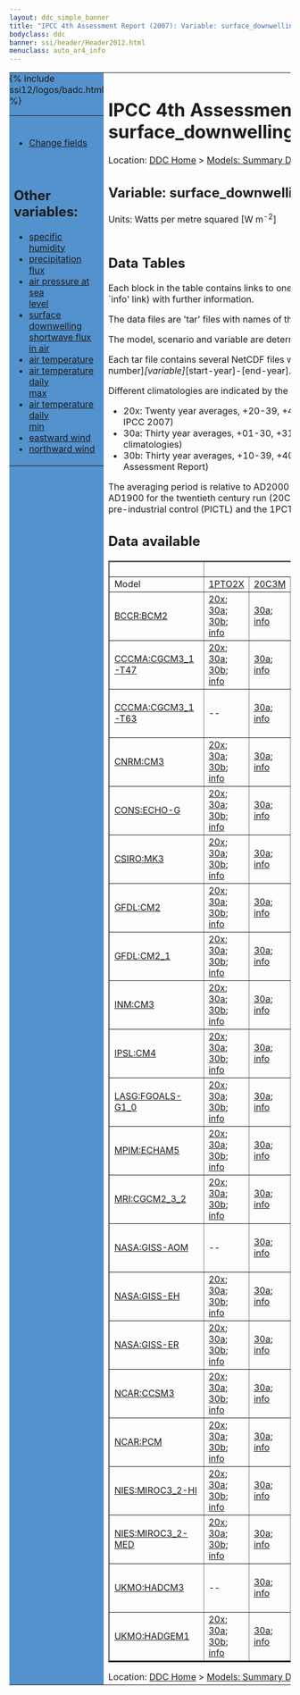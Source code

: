 ```yaml
---
layout: ddc_simple_banner
title: "IPCC 4th Assessment Report (2007): Variable: surface_downwelling_shortwave_flux_in_air"
bodyclass: ddc
banner: ssi/header/Header2012.html
menuclass: auto_ar4_info
---
```



<table width="100%" border="0" cellspacing="0" cellpadding="0" style="border-collapse: collapse;">
<tr style="margin:0;padding:0;border:0;">
<td style="margin:0;padding:0;border:0;height:1pt;width:150pt;background:#5492CD;" valign="top" >

<div id="lh-col2" class="auto_ar4_info">
<table class="menumain" bgcolor="#5492CD" cellspacing="0" width="100%" border="0">
<tr><td>

<br/>
<ul><li><a href="var-surface_downwelling_shortwave_flux_in_air-change.html">Change fields</a></li></ul><br/>

<h2> Other variables:</h2>
<ul>
<li><a href="var-specific_humidity.html">specific humidity</a></li>
<li><a href="var-precipitation_flux.html">precipitation flux</a></li>
<li><a href="var-air_pressure_at_sea_level.html">air pressure at sea<br/> level</a></li>
<li><a href="var-surface_downwelling_shortwave_flux_in_air.html">surface downwelling<br/> shortwave flux in air</a></li>
<li><a href="var-air_temperature.html">air temperature</a></li>
<li><a href="var-air_temperature_daily_max.html">air temperature daily<br/> max</a></li>
<li><a href="var-air_temperature_daily_min.html">air temperature daily<br/> min</a></li>
<li><a href="var-eastward_wind.html">eastward wind</a></li>
<li><a href="var-northward_wind.html">northward wind</a></li>
</ul>

</td></tr> 
{% include ssi12/logos/badc.html %}
</table>
</div>
</td>
<td><h1>IPCC 4th Assessment Report (2007): Variable: surface_downwelling_shortwave_flux_in_air</h1>

<!-- Breadcrumb1 -->
<div id="breadcrumb1" align="left">
Location: <a href="/index.html">DDC Home</a> > <a href="/sim/gcm_clim/">Models: Summary Data</a>
> <a href="/sim/gcm_clim/SRES_AR4/index.html">AR4 (2007): SRES scenarios</a>
</div>
<!-- End of Breadcrumb1 --><h2>Variable: surface_downwelling_shortwave_flux_in_air</h2>
Units: Watts per metre squared [W m<sup>-2</sup>]<br/>

<br/>
<h2> Data Tables</h2>

Each block in the table contains links to one or more data files and
to one information page (the `info' link) with further information.
<p/>

The data files are 'tar' files with names of the form
[model]_[scenario]_[variable]_[climatology].tar.
<p/>

The model, scenario and variable are determined by the position in
the table.
<p/>

Each tar file contains several NetCDF files with names of the form:
[model]_[scenario]_[ensemble number]_[variable]_[start-year]-[end-year].nc.
<p/>

Different climatologies are indicated by the links within each table entry.
<ul>
<li>20x: Twenty year averages, +20-39, +46-65, +80-99, +180-199 (as used in Chapt. 10 of IPCC 2007)</li>
<li>30a: Thirty year averages, +01-30, +31-60, +61-90 (as used in the observational climatologies)</li>
<li>30b: Thirty year averages, +10-39, +40-69, +70-99 (for compatibility with the 3rd Assessment Report)</li>
</ul>
The averaging period is relative to AD2000 for SRES scenarios A1B, A2 and B1,
relative to AD1900 for the twentieth century run (20C3M) and relative to the
start of the experiment for the pre-industrial control (PICTL) and the
1PCTO2X and 1PCTO4X runs.
<p/>

<h2>Data available</h2>

<table class="data-table"  border="2">
<tr><td></td>
<td colspan="8" align="center">Scenario</td>
</tr>
<tr><td>Model</td>
      <td><a href="scenario-1PTO2X.html">1PTO2X</a></td>
      <td><a href="scenario-20C3M.html">20C3M</a></td>
      <td><a href="scenario-COMMIT.html">COMMIT</a></td>
      <td><a href="scenario-PICTL.html">PICTL</a></td>
      <td><a href="scenario-SRA1B.html">SRA1B</a></td>
      <td><a href="scenario-SRA2.html">SRA2</a></td>
      <td><a href="scenario-SRB1.html">SRB1</a></td>
      <td><a href="scenario-1PTO4X.html">1PTO4X</a></td>
</tr>
<tr><td class="data-table-col1"><a href="model-BCCR-BCM2.html">BCCR:BCM2</a></td>
      <td class="data-table-item">
      <a href="/cgi-bin/downl/ar4_nc/rsds/BCM2_1PTO2X_rsds_oc20x.tar">20x</a>;
      <a href="/cgi-bin/downl/ar4_nc/rsds/BCM2_1PTO2X_rsds_oc30a.tar">30a</a>;
      <a href="/cgi-bin/downl/ar4_nc/rsds/BCM2_1PTO2X_rsds_oc30b.tar">30b</a>;
      <a href="/ar4/info/BCCR-BCM2_1PTO2X_rsds.html">info</a></td>
      <td class="data-table-item">
      <a href="/cgi-bin/downl/ar4_nc/rsds/BCM2_20C3M_rsds_c30a.tar">30a</a>;
      <a href="/ar4/info/BCCR-BCM2_20C3M_rsds.html">info</a></td>
      <td class="data-table-item">
      <a href="/cgi-bin/downl/ar4_nc/rsds/BCM2_COMMIT_rsds_c20x.tar">20x</a>;
      <a href="/cgi-bin/downl/ar4_nc/rsds/BCM2_COMMIT_rsds_c30b.tar">30b</a>;
      <a href="/ar4/info/BCCR-BCM2_COMMIT_rsds.html">info</a></td>
      <td class="data-table-item">
      <a href="/cgi-bin/downl/ar4_nc/rsds/BCM2_PICTL_rsds_oc20x.tar">20x</a>;
      <a href="/cgi-bin/downl/ar4_nc/rsds/BCM2_PICTL_rsds_oc30a.tar">30a</a>;
      <a href="/cgi-bin/downl/ar4_nc/rsds/BCM2_PICTL_rsds_oc30b.tar">30b</a>;
      <a href="/ar4/info/BCCR-BCM2_PICTL_rsds.html">info</a></td>
      <td class="data-table-item">
      <a href="/cgi-bin/downl/ar4_nc/rsds/BCM2_SRA1B_rsds_c20x.tar">20x</a>;
      <a href="/cgi-bin/downl/ar4_nc/rsds/BCM2_SRA1B_rsds_c30b.tar">30b</a>;
      <a href="/ar4/info/BCCR-BCM2_SRA1B_rsds.html">info</a></td>
      <td class="data-table-item">
      <a href="/cgi-bin/downl/ar4_nc/rsds/BCM2_SRA2_rsds_c20x.tar">20x</a>;
      <a href="/cgi-bin/downl/ar4_nc/rsds/BCM2_SRA2_rsds_c30b.tar">30b</a>;
      <a href="/ar4/info/BCCR-BCM2_SRA2_rsds.html">info</a></td>
      <td class="data-table-item">
      <a href="/cgi-bin/downl/ar4_nc/rsds/BCM2_SRB1_rsds_c20x.tar">20x</a>;
      <a href="/cgi-bin/downl/ar4_nc/rsds/BCM2_SRB1_rsds_c30b.tar">30b</a>;
      <a href="/ar4/info/BCCR-BCM2_SRB1_rsds.html">info</a></td>
      <td class="data-table-empty">--</td>
</tr>
<tr><td class="data-table-col1"><a href="model-CCCMA-CGCM3_1-T47.html">CCCMA:CGCM3_1-T47</a></td>
      <td class="data-table-item">
      <a href="/cgi-bin/downl/ar4_nc/rsds/CGMR_1PTO2X_rsds_oc20x.tar">20x</a>;
      <a href="/cgi-bin/downl/ar4_nc/rsds/CGMR_1PTO2X_rsds_oc30a.tar">30a</a>;
      <a href="/cgi-bin/downl/ar4_nc/rsds/CGMR_1PTO2X_rsds_oc30b.tar">30b</a>;
      <a href="/ar4/info/CCCMA-CGCM3_1-T47_1PTO2X_rsds.html">info</a></td>
      <td class="data-table-item">
      <a href="/cgi-bin/downl/ar4_nc/rsds/CGMR_20C3M_rsds_c30a.tar">30a</a>;
      <a href="/ar4/info/CCCMA-CGCM3_1-T47_20C3M_rsds.html">info</a></td>
      <td class="data-table-empty">--</td>
      <td class="data-table-item">
      <a href="/cgi-bin/downl/ar4_nc/rsds/CGMR_PICTL_rsds_oc20x.tar">20x</a>;
      <a href="/cgi-bin/downl/ar4_nc/rsds/CGMR_PICTL_rsds_oc30a.tar">30a</a>;
      <a href="/cgi-bin/downl/ar4_nc/rsds/CGMR_PICTL_rsds_oc30b.tar">30b</a>;
      <a href="/ar4/info/CCCMA-CGCM3_1-T47_PICTL_rsds.html">info</a></td>
      <td class="data-table-item">
      <a href="/cgi-bin/downl/ar4_nc/rsds/CGMR_SRA1B_rsds_c20x.tar">20x</a>;
      <a href="/cgi-bin/downl/ar4_nc/rsds/CGMR_SRA1B_rsds_c30b.tar">30b</a>;
      <a href="/ar4/info/CCCMA-CGCM3_1-T47_SRA1B_rsds.html">info</a></td>
      <td class="data-table-empty">--</td>
      <td class="data-table-empty">--</td>
      <td class="data-table-item">
      <a href="/cgi-bin/downl/ar4_nc/rsds/CGMR_1PTO4X_rsds_oc20x.tar">20x</a>;
      <a href="/cgi-bin/downl/ar4_nc/rsds/CGMR_1PTO4X_rsds_oc30a.tar">30a</a>;
      <a href="/cgi-bin/downl/ar4_nc/rsds/CGMR_1PTO4X_rsds_oc30b.tar">30b</a>;
      <a href="/ar4/info/CCCMA-CGCM3_1-T47_1PTO4X_rsds.html">info</a></td>
</tr>
<tr><td class="data-table-col1"><a href="model-CCCMA-CGCM3_1-T63.html">CCCMA:CGCM3_1-T63</a></td>
      <td class="data-table-empty">--</td>
      <td class="data-table-item">
      <a href="/cgi-bin/downl/ar4_nc/rsds/CGHR_20C3M_rsds_c30a.tar">30a</a>;
      <a href="/ar4/info/CCCMA-CGCM3_1-T63_20C3M_rsds.html">info</a></td>
      <td class="data-table-empty">--</td>
      <td class="data-table-item">
      <a href="/cgi-bin/downl/ar4_nc/rsds/CGHR_PICTL_rsds_oc20x.tar">20x</a>;
      <a href="/cgi-bin/downl/ar4_nc/rsds/CGHR_PICTL_rsds_oc30a.tar">30a</a>;
      <a href="/cgi-bin/downl/ar4_nc/rsds/CGHR_PICTL_rsds_oc30b.tar">30b</a>;
      <a href="/ar4/info/CCCMA-CGCM3_1-T63_PICTL_rsds.html">info</a></td>
      <td class="data-table-item">
      <a href="/cgi-bin/downl/ar4_nc/rsds/CGHR_SRA1B_rsds_c20x.tar">20x</a>;
      <a href="/cgi-bin/downl/ar4_nc/rsds/CGHR_SRA1B_rsds_c30b.tar">30b</a>;
      <a href="/ar4/info/CCCMA-CGCM3_1-T63_SRA1B_rsds.html">info</a></td>
      <td class="data-table-empty">--</td>
      <td class="data-table-item">
      <a href="/cgi-bin/downl/ar4_nc/rsds/CGHR_SRB1_rsds_c20x.tar">20x</a>;
      <a href="/cgi-bin/downl/ar4_nc/rsds/CGHR_SRB1_rsds_c30b.tar">30b</a>;
      <a href="/ar4/info/CCCMA-CGCM3_1-T63_SRB1_rsds.html">info</a></td>
      <td class="data-table-empty">--</td>
</tr>
<tr><td class="data-table-col1"><a href="model-CNRM-CM3.html">CNRM:CM3</a></td>
      <td class="data-table-item">
      <a href="/cgi-bin/downl/ar4_nc/rsds/CNCM3_1PTO2X_rsds_oc20x.tar">20x</a>;
      <a href="/cgi-bin/downl/ar4_nc/rsds/CNCM3_1PTO2X_rsds_oc30a.tar">30a</a>;
      <a href="/cgi-bin/downl/ar4_nc/rsds/CNCM3_1PTO2X_rsds_oc30b.tar">30b</a>;
      <a href="/ar4/info/CNRM-CM3_1PTO2X_rsds.html">info</a></td>
      <td class="data-table-item">
      <a href="/cgi-bin/downl/ar4_nc/rsds/CNCM3_20C3M_rsds_c30a.tar">30a</a>;
      <a href="/ar4/info/CNRM-CM3_20C3M_rsds.html">info</a></td>
      <td class="data-table-item">
      <a href="/cgi-bin/downl/ar4_nc/rsds/CNCM3_COMMIT_rsds_c20x.tar">20x</a>;
      <a href="/cgi-bin/downl/ar4_nc/rsds/CNCM3_COMMIT_rsds_c30b.tar">30b</a>;
      <a href="/ar4/info/CNRM-CM3_COMMIT_rsds.html">info</a></td>
      <td class="data-table-item">
      <a href="/cgi-bin/downl/ar4_nc/rsds/CNCM3_PICTL_rsds_oc20x.tar">20x</a>;
      <a href="/cgi-bin/downl/ar4_nc/rsds/CNCM3_PICTL_rsds_oc30a.tar">30a</a>;
      <a href="/cgi-bin/downl/ar4_nc/rsds/CNCM3_PICTL_rsds_oc30b.tar">30b</a>;
      <a href="/ar4/info/CNRM-CM3_PICTL_rsds.html">info</a></td>
      <td class="data-table-item">
      <a href="/cgi-bin/downl/ar4_nc/rsds/CNCM3_SRA1B_rsds_c20x.tar">20x</a>;
      <a href="/cgi-bin/downl/ar4_nc/rsds/CNCM3_SRA1B_rsds_c30b.tar">30b</a>;
      <a href="/ar4/info/CNRM-CM3_SRA1B_rsds.html">info</a></td>
      <td class="data-table-item">
      <a href="/cgi-bin/downl/ar4_nc/rsds/CNCM3_SRA2_rsds_c20x.tar">20x</a>;
      <a href="/cgi-bin/downl/ar4_nc/rsds/CNCM3_SRA2_rsds_c30b.tar">30b</a>;
      <a href="/ar4/info/CNRM-CM3_SRA2_rsds.html">info</a></td>
      <td class="data-table-item">
      <a href="/cgi-bin/downl/ar4_nc/rsds/CNCM3_SRB1_rsds_c20x.tar">20x</a>;
      <a href="/cgi-bin/downl/ar4_nc/rsds/CNCM3_SRB1_rsds_c30b.tar">30b</a>;
      <a href="/ar4/info/CNRM-CM3_SRB1_rsds.html">info</a></td>
      <td class="data-table-item">
      <a href="/cgi-bin/downl/ar4_nc/rsds/CNCM3_1PTO4X_rsds_oc20x.tar">20x</a>;
      <a href="/cgi-bin/downl/ar4_nc/rsds/CNCM3_1PTO4X_rsds_oc30a.tar">30a</a>;
      <a href="/cgi-bin/downl/ar4_nc/rsds/CNCM3_1PTO4X_rsds_oc30b.tar">30b</a>;
      <a href="/ar4/info/CNRM-CM3_1PTO4X_rsds.html">info</a></td>
</tr>
<tr><td class="data-table-col1"><a href="model-CONS-ECHO-G.html">CONS:ECHO-G</a></td>
      <td class="data-table-item">
      <a href="/cgi-bin/downl/ar4_nc/rsds/ECHOG_1PTO2X_rsds_oc20x.tar">20x</a>;
      <a href="/cgi-bin/downl/ar4_nc/rsds/ECHOG_1PTO2X_rsds_oc30a.tar">30a</a>;
      <a href="/cgi-bin/downl/ar4_nc/rsds/ECHOG_1PTO2X_rsds_oc30b.tar">30b</a>;
      <a href="/ar4/info/CONS-ECHO-G_1PTO2X_rsds.html">info</a></td>
      <td class="data-table-item">
      <a href="/cgi-bin/downl/ar4_nc/rsds/ECHOG_20C3M_rsds_c30a.tar">30a</a>;
      <a href="/ar4/info/CONS-ECHO-G_20C3M_rsds.html">info</a></td>
      <td class="data-table-item">
      <a href="/cgi-bin/downl/ar4_nc/rsds/ECHOG_COMMIT_rsds_c20x.tar">20x</a>;
      <a href="/cgi-bin/downl/ar4_nc/rsds/ECHOG_COMMIT_rsds_c30b.tar">30b</a>;
      <a href="/ar4/info/CONS-ECHO-G_COMMIT_rsds.html">info</a></td>
      <td class="data-table-item">
      <a href="/cgi-bin/downl/ar4_nc/rsds/ECHOG_PICTL_rsds_oc20x.tar">20x</a>;
      <a href="/cgi-bin/downl/ar4_nc/rsds/ECHOG_PICTL_rsds_oc30a.tar">30a</a>;
      <a href="/cgi-bin/downl/ar4_nc/rsds/ECHOG_PICTL_rsds_oc30b.tar">30b</a>;
      <a href="/ar4/info/CONS-ECHO-G_PICTL_rsds.html">info</a></td>
      <td class="data-table-item">
      <a href="/cgi-bin/downl/ar4_nc/rsds/ECHOG_SRA1B_rsds_c20x.tar">20x</a>;
      <a href="/cgi-bin/downl/ar4_nc/rsds/ECHOG_SRA1B_rsds_c30b.tar">30b</a>;
      <a href="/ar4/info/CONS-ECHO-G_SRA1B_rsds.html">info</a></td>
      <td class="data-table-item">
      <a href="/cgi-bin/downl/ar4_nc/rsds/ECHOG_SRA2_rsds_c20x.tar">20x</a>;
      <a href="/cgi-bin/downl/ar4_nc/rsds/ECHOG_SRA2_rsds_c30b.tar">30b</a>;
      <a href="/ar4/info/CONS-ECHO-G_SRA2_rsds.html">info</a></td>
      <td class="data-table-empty">--</td>
      <td class="data-table-item">
      <a href="/cgi-bin/downl/ar4_nc/rsds/ECHOG_1PTO4X_rsds_oc20x.tar">20x</a>;
      <a href="/cgi-bin/downl/ar4_nc/rsds/ECHOG_1PTO4X_rsds_oc30a.tar">30a</a>;
      <a href="/cgi-bin/downl/ar4_nc/rsds/ECHOG_1PTO4X_rsds_oc30b.tar">30b</a>;
      <a href="/ar4/info/CONS-ECHO-G_1PTO4X_rsds.html">info</a></td>
</tr>
<tr><td class="data-table-col1"><a href="model-CSIRO-MK3.html">CSIRO:MK3</a></td>
      <td class="data-table-item">
      <a href="/cgi-bin/downl/ar4_nc/rsds/CSMK3_1PTO2X_rsds_oc20x.tar">20x</a>;
      <a href="/cgi-bin/downl/ar4_nc/rsds/CSMK3_1PTO2X_rsds_oc30a.tar">30a</a>;
      <a href="/cgi-bin/downl/ar4_nc/rsds/CSMK3_1PTO2X_rsds_oc30b.tar">30b</a>;
      <a href="/ar4/info/CSIRO-MK3_1PTO2X_rsds.html">info</a></td>
      <td class="data-table-item">
      <a href="/cgi-bin/downl/ar4_nc/rsds/CSMK3_20C3M_rsds_c30a.tar">30a</a>;
      <a href="/ar4/info/CSIRO-MK3_20C3M_rsds.html">info</a></td>
      <td class="data-table-item">
      <a href="/cgi-bin/downl/ar4_nc/rsds/CSMK3_COMMIT_rsds_c20x.tar">20x</a>;
      <a href="/cgi-bin/downl/ar4_nc/rsds/CSMK3_COMMIT_rsds_c30b.tar">30b</a>;
      <a href="/ar4/info/CSIRO-MK3_COMMIT_rsds.html">info</a></td>
      <td class="data-table-item">
      <a href="/cgi-bin/downl/ar4_nc/rsds/CSMK3_PICTL_rsds_oc20x.tar">20x</a>;
      <a href="/cgi-bin/downl/ar4_nc/rsds/CSMK3_PICTL_rsds_oc30a.tar">30a</a>;
      <a href="/cgi-bin/downl/ar4_nc/rsds/CSMK3_PICTL_rsds_oc30b.tar">30b</a>;
      <a href="/ar4/info/CSIRO-MK3_PICTL_rsds.html">info</a></td>
      <td class="data-table-item">
      <a href="/cgi-bin/downl/ar4_nc/rsds/CSMK3_SRA1B_rsds_c20x.tar">20x</a>;
      <a href="/cgi-bin/downl/ar4_nc/rsds/CSMK3_SRA1B_rsds_c30b.tar">30b</a>;
      <a href="/ar4/info/CSIRO-MK3_SRA1B_rsds.html">info</a></td>
      <td class="data-table-item">
      <a href="/cgi-bin/downl/ar4_nc/rsds/CSMK3_SRA2_rsds_c20x.tar">20x</a>;
      <a href="/cgi-bin/downl/ar4_nc/rsds/CSMK3_SRA2_rsds_c30b.tar">30b</a>;
      <a href="/ar4/info/CSIRO-MK3_SRA2_rsds.html">info</a></td>
      <td class="data-table-item">
      <a href="/cgi-bin/downl/ar4_nc/rsds/CSMK3_SRB1_rsds_c20x.tar">20x</a>;
      <a href="/cgi-bin/downl/ar4_nc/rsds/CSMK3_SRB1_rsds_c30b.tar">30b</a>;
      <a href="/ar4/info/CSIRO-MK3_SRB1_rsds.html">info</a></td>
      <td class="data-table-empty">--</td>
</tr>
<tr><td class="data-table-col1"><a href="model-GFDL-CM2.html">GFDL:CM2</a></td>
      <td class="data-table-item">
      <a href="/cgi-bin/downl/ar4_nc/rsds/GFCM20_1PTO2X_rsds_oc20x.tar">20x</a>;
      <a href="/cgi-bin/downl/ar4_nc/rsds/GFCM20_1PTO2X_rsds_oc30a.tar">30a</a>;
      <a href="/cgi-bin/downl/ar4_nc/rsds/GFCM20_1PTO2X_rsds_oc30b.tar">30b</a>;
      <a href="/ar4/info/GFDL-CM2_1PTO2X_rsds.html">info</a></td>
      <td class="data-table-item">
      <a href="/cgi-bin/downl/ar4_nc/rsds/GFCM20_20C3M_rsds_c30a.tar">30a</a>;
      <a href="/ar4/info/GFDL-CM2_20C3M_rsds.html">info</a></td>
      <td class="data-table-item">
      <a href="/cgi-bin/downl/ar4_nc/rsds/GFCM20_COMMIT_rsds_c20x.tar">20x</a>;
      <a href="/cgi-bin/downl/ar4_nc/rsds/GFCM20_COMMIT_rsds_c30b.tar">30b</a>;
      <a href="/ar4/info/GFDL-CM2_COMMIT_rsds.html">info</a></td>
      <td class="data-table-item">
      <a href="/cgi-bin/downl/ar4_nc/rsds/GFCM20_PICTL_rsds_oc20x.tar">20x</a>;
      <a href="/cgi-bin/downl/ar4_nc/rsds/GFCM20_PICTL_rsds_oc30a.tar">30a</a>;
      <a href="/cgi-bin/downl/ar4_nc/rsds/GFCM20_PICTL_rsds_oc30b.tar">30b</a>;
      <a href="/ar4/info/GFDL-CM2_PICTL_rsds.html">info</a></td>
      <td class="data-table-item">
      <a href="/cgi-bin/downl/ar4_nc/rsds/GFCM20_SRA1B_rsds_c20x.tar">20x</a>;
      <a href="/cgi-bin/downl/ar4_nc/rsds/GFCM20_SRA1B_rsds_c30b.tar">30b</a>;
      <a href="/ar4/info/GFDL-CM2_SRA1B_rsds.html">info</a></td>
      <td class="data-table-item">
      <a href="/cgi-bin/downl/ar4_nc/rsds/GFCM20_SRA2_rsds_c20x.tar">20x</a>;
      <a href="/cgi-bin/downl/ar4_nc/rsds/GFCM20_SRA2_rsds_c30b.tar">30b</a>;
      <a href="/ar4/info/GFDL-CM2_SRA2_rsds.html">info</a></td>
      <td class="data-table-item">
      <a href="/cgi-bin/downl/ar4_nc/rsds/GFCM20_SRB1_rsds_c20x.tar">20x</a>;
      <a href="/cgi-bin/downl/ar4_nc/rsds/GFCM20_SRB1_rsds_c30b.tar">30b</a>;
      <a href="/ar4/info/GFDL-CM2_SRB1_rsds.html">info</a></td>
      <td class="data-table-item">
      <a href="/cgi-bin/downl/ar4_nc/rsds/GFCM20_1PTO4X_rsds_oc20x.tar">20x</a>;
      <a href="/cgi-bin/downl/ar4_nc/rsds/GFCM20_1PTO4X_rsds_oc30a.tar">30a</a>;
      <a href="/cgi-bin/downl/ar4_nc/rsds/GFCM20_1PTO4X_rsds_oc30b.tar">30b</a>;
      <a href="/ar4/info/GFDL-CM2_1PTO4X_rsds.html">info</a></td>
</tr>
<tr><td class="data-table-col1"><a href="model-GFDL-CM2_1.html">GFDL:CM2_1</a></td>
      <td class="data-table-item">
      <a href="/cgi-bin/downl/ar4_nc/rsds/GFCM21_1PTO2X_rsds_oc20x.tar">20x</a>;
      <a href="/cgi-bin/downl/ar4_nc/rsds/GFCM21_1PTO2X_rsds_oc30a.tar">30a</a>;
      <a href="/cgi-bin/downl/ar4_nc/rsds/GFCM21_1PTO2X_rsds_oc30b.tar">30b</a>;
      <a href="/ar4/info/GFDL-CM2_1_1PTO2X_rsds.html">info</a></td>
      <td class="data-table-item">
      <a href="/cgi-bin/downl/ar4_nc/rsds/GFCM21_20C3M_rsds_c30a.tar">30a</a>;
      <a href="/ar4/info/GFDL-CM2_1_20C3M_rsds.html">info</a></td>
      <td class="data-table-item">
      <a href="/cgi-bin/downl/ar4_nc/rsds/GFCM21_COMMIT_rsds_c20x.tar">20x</a>;
      <a href="/cgi-bin/downl/ar4_nc/rsds/GFCM21_COMMIT_rsds_c30b.tar">30b</a>;
      <a href="/ar4/info/GFDL-CM2_1_COMMIT_rsds.html">info</a></td>
      <td class="data-table-item">
      <a href="/cgi-bin/downl/ar4_nc/rsds/GFCM21_PICTL_rsds_oc20x.tar">20x</a>;
      <a href="/cgi-bin/downl/ar4_nc/rsds/GFCM21_PICTL_rsds_oc30a.tar">30a</a>;
      <a href="/cgi-bin/downl/ar4_nc/rsds/GFCM21_PICTL_rsds_oc30b.tar">30b</a>;
      <a href="/ar4/info/GFDL-CM2_1_PICTL_rsds.html">info</a></td>
      <td class="data-table-item">
      <a href="/cgi-bin/downl/ar4_nc/rsds/GFCM21_SRA1B_rsds_c20x.tar">20x</a>;
      <a href="/cgi-bin/downl/ar4_nc/rsds/GFCM21_SRA1B_rsds_c30b.tar">30b</a>;
      <a href="/ar4/info/GFDL-CM2_1_SRA1B_rsds.html">info</a></td>
      <td class="data-table-item">
      <a href="/cgi-bin/downl/ar4_nc/rsds/GFCM21_SRA2_rsds_c20x.tar">20x</a>;
      <a href="/cgi-bin/downl/ar4_nc/rsds/GFCM21_SRA2_rsds_c30b.tar">30b</a>;
      <a href="/ar4/info/GFDL-CM2_1_SRA2_rsds.html">info</a></td>
      <td class="data-table-item">
      <a href="/cgi-bin/downl/ar4_nc/rsds/GFCM21_SRB1_rsds_c20x.tar">20x</a>;
      <a href="/cgi-bin/downl/ar4_nc/rsds/GFCM21_SRB1_rsds_c30b.tar">30b</a>;
      <a href="/ar4/info/GFDL-CM2_1_SRB1_rsds.html">info</a></td>
      <td class="data-table-item">
      <a href="/cgi-bin/downl/ar4_nc/rsds/GFCM21_1PTO4X_rsds_oc20x.tar">20x</a>;
      <a href="/cgi-bin/downl/ar4_nc/rsds/GFCM21_1PTO4X_rsds_oc30a.tar">30a</a>;
      <a href="/cgi-bin/downl/ar4_nc/rsds/GFCM21_1PTO4X_rsds_oc30b.tar">30b</a>;
      <a href="/ar4/info/GFDL-CM2_1_1PTO4X_rsds.html">info</a></td>
</tr>
<tr><td class="data-table-col1"><a href="model-INM-CM3.html">INM:CM3</a></td>
      <td class="data-table-item">
      <a href="/cgi-bin/downl/ar4_nc/rsds/INCM3_1PTO2X_rsds_oc20x.tar">20x</a>;
      <a href="/cgi-bin/downl/ar4_nc/rsds/INCM3_1PTO2X_rsds_oc30a.tar">30a</a>;
      <a href="/cgi-bin/downl/ar4_nc/rsds/INCM3_1PTO2X_rsds_oc30b.tar">30b</a>;
      <a href="/ar4/info/INM-CM3_1PTO2X_rsds.html">info</a></td>
      <td class="data-table-item">
      <a href="/cgi-bin/downl/ar4_nc/rsds/INCM3_20C3M_rsds_c30a.tar">30a</a>;
      <a href="/ar4/info/INM-CM3_20C3M_rsds.html">info</a></td>
      <td class="data-table-item">
      <a href="/cgi-bin/downl/ar4_nc/rsds/INCM3_COMMIT_rsds_c20x.tar">20x</a>;
      <a href="/cgi-bin/downl/ar4_nc/rsds/INCM3_COMMIT_rsds_c30b.tar">30b</a>;
      <a href="/ar4/info/INM-CM3_COMMIT_rsds.html">info</a></td>
      <td class="data-table-item">
      <a href="/cgi-bin/downl/ar4_nc/rsds/INCM3_PICTL_rsds_oc20x.tar">20x</a>;
      <a href="/cgi-bin/downl/ar4_nc/rsds/INCM3_PICTL_rsds_oc30a.tar">30a</a>;
      <a href="/cgi-bin/downl/ar4_nc/rsds/INCM3_PICTL_rsds_oc30b.tar">30b</a>;
      <a href="/ar4/info/INM-CM3_PICTL_rsds.html">info</a></td>
      <td class="data-table-item">
      <a href="/cgi-bin/downl/ar4_nc/rsds/INCM3_SRA1B_rsds_c20x.tar">20x</a>;
      <a href="/cgi-bin/downl/ar4_nc/rsds/INCM3_SRA1B_rsds_c30b.tar">30b</a>;
      <a href="/ar4/info/INM-CM3_SRA1B_rsds.html">info</a></td>
      <td class="data-table-item">
      <a href="/cgi-bin/downl/ar4_nc/rsds/INCM3_SRA2_rsds_c20x.tar">20x</a>;
      <a href="/cgi-bin/downl/ar4_nc/rsds/INCM3_SRA2_rsds_c30b.tar">30b</a>;
      <a href="/ar4/info/INM-CM3_SRA2_rsds.html">info</a></td>
      <td class="data-table-item">
      <a href="/cgi-bin/downl/ar4_nc/rsds/INCM3_SRB1_rsds_c20x.tar">20x</a>;
      <a href="/cgi-bin/downl/ar4_nc/rsds/INCM3_SRB1_rsds_c30b.tar">30b</a>;
      <a href="/ar4/info/INM-CM3_SRB1_rsds.html">info</a></td>
      <td class="data-table-item">
      <a href="/cgi-bin/downl/ar4_nc/rsds/INCM3_1PTO4X_rsds_oc20x.tar">20x</a>;
      <a href="/cgi-bin/downl/ar4_nc/rsds/INCM3_1PTO4X_rsds_oc30a.tar">30a</a>;
      <a href="/cgi-bin/downl/ar4_nc/rsds/INCM3_1PTO4X_rsds_oc30b.tar">30b</a>;
      <a href="/ar4/info/INM-CM3_1PTO4X_rsds.html">info</a></td>
</tr>
<tr><td class="data-table-col1"><a href="model-IPSL-CM4.html">IPSL:CM4</a></td>
      <td class="data-table-item">
      <a href="/cgi-bin/downl/ar4_nc/rsds/IPCM4_1PTO2X_rsds_oc20x.tar">20x</a>;
      <a href="/cgi-bin/downl/ar4_nc/rsds/IPCM4_1PTO2X_rsds_oc30a.tar">30a</a>;
      <a href="/cgi-bin/downl/ar4_nc/rsds/IPCM4_1PTO2X_rsds_oc30b.tar">30b</a>;
      <a href="/ar4/info/IPSL-CM4_1PTO2X_rsds.html">info</a></td>
      <td class="data-table-item">
      <a href="/cgi-bin/downl/ar4_nc/rsds/IPCM4_20C3M_rsds_c30a.tar">30a</a>;
      <a href="/ar4/info/IPSL-CM4_20C3M_rsds.html">info</a></td>
      <td class="data-table-item">
      <a href="/cgi-bin/downl/ar4_nc/rsds/IPCM4_COMMIT_rsds_c20x.tar">20x</a>;
      <a href="/cgi-bin/downl/ar4_nc/rsds/IPCM4_COMMIT_rsds_c30b.tar">30b</a>;
      <a href="/ar4/info/IPSL-CM4_COMMIT_rsds.html">info</a></td>
      <td class="data-table-item">
      <a href="/cgi-bin/downl/ar4_nc/rsds/IPCM4_PICTL_rsds_oc20x.tar">20x</a>;
      <a href="/cgi-bin/downl/ar4_nc/rsds/IPCM4_PICTL_rsds_oc30a.tar">30a</a>;
      <a href="/cgi-bin/downl/ar4_nc/rsds/IPCM4_PICTL_rsds_oc30b.tar">30b</a>;
      <a href="/ar4/info/IPSL-CM4_PICTL_rsds.html">info</a></td>
      <td class="data-table-item">
      <a href="/cgi-bin/downl/ar4_nc/rsds/IPCM4_SRA1B_rsds_c20x.tar">20x</a>;
      <a href="/cgi-bin/downl/ar4_nc/rsds/IPCM4_SRA1B_rsds_c30b.tar">30b</a>;
      <a href="/ar4/info/IPSL-CM4_SRA1B_rsds.html">info</a></td>
      <td class="data-table-item">
      <a href="/cgi-bin/downl/ar4_nc/rsds/IPCM4_SRA2_rsds_c20x.tar">20x</a>;
      <a href="/cgi-bin/downl/ar4_nc/rsds/IPCM4_SRA2_rsds_c30b.tar">30b</a>;
      <a href="/ar4/info/IPSL-CM4_SRA2_rsds.html">info</a></td>
      <td class="data-table-item">
      <a href="/cgi-bin/downl/ar4_nc/rsds/IPCM4_SRB1_rsds_c20x.tar">20x</a>;
      <a href="/cgi-bin/downl/ar4_nc/rsds/IPCM4_SRB1_rsds_c30b.tar">30b</a>;
      <a href="/ar4/info/IPSL-CM4_SRB1_rsds.html">info</a></td>
      <td class="data-table-item">
      <a href="/cgi-bin/downl/ar4_nc/rsds/IPCM4_1PTO4X_rsds_oc20x.tar">20x</a>;
      <a href="/cgi-bin/downl/ar4_nc/rsds/IPCM4_1PTO4X_rsds_oc30a.tar">30a</a>;
      <a href="/cgi-bin/downl/ar4_nc/rsds/IPCM4_1PTO4X_rsds_oc30b.tar">30b</a>;
      <a href="/ar4/info/IPSL-CM4_1PTO4X_rsds.html">info</a></td>
</tr>
<tr><td class="data-table-col1"><a href="model-LASG-FGOALS-G1_0.html">LASG:FGOALS-G1_0</a></td>
      <td class="data-table-item">
      <a href="/cgi-bin/downl/ar4_nc/rsds/FGOALS_1PTO2X_rsds_oc20x.tar">20x</a>;
      <a href="/cgi-bin/downl/ar4_nc/rsds/FGOALS_1PTO2X_rsds_oc30a.tar">30a</a>;
      <a href="/cgi-bin/downl/ar4_nc/rsds/FGOALS_1PTO2X_rsds_oc30b.tar">30b</a>;
      <a href="/ar4/info/LASG-FGOALS-G1_0_1PTO2X_rsds.html">info</a></td>
      <td class="data-table-item">
      <a href="/cgi-bin/downl/ar4_nc/rsds/FGOALS_20C3M_rsds_c30a.tar">30a</a>;
      <a href="/ar4/info/LASG-FGOALS-G1_0_20C3M_rsds.html">info</a></td>
      <td class="data-table-item">
      <a href="/cgi-bin/downl/ar4_nc/rsds/FGOALS_COMMIT_rsds_c20x.tar">20x</a>;
      <a href="/cgi-bin/downl/ar4_nc/rsds/FGOALS_COMMIT_rsds_c30b.tar">30b</a>;
      <a href="/ar4/info/LASG-FGOALS-G1_0_COMMIT_rsds.html">info</a></td>
      <td class="data-table-item">
      <a href="/cgi-bin/downl/ar4_nc/rsds/FGOALS_PICTL_rsds_oc20x.tar">20x</a>;
      <a href="/cgi-bin/downl/ar4_nc/rsds/FGOALS_PICTL_rsds_oc30a.tar">30a</a>;
      <a href="/cgi-bin/downl/ar4_nc/rsds/FGOALS_PICTL_rsds_oc30b.tar">30b</a>;
      <a href="/ar4/info/LASG-FGOALS-G1_0_PICTL_rsds.html">info</a></td>
      <td class="data-table-item">
      <a href="/cgi-bin/downl/ar4_nc/rsds/FGOALS_SRA1B_rsds_c20x.tar">20x</a>;
      <a href="/cgi-bin/downl/ar4_nc/rsds/FGOALS_SRA1B_rsds_c30b.tar">30b</a>;
      <a href="/ar4/info/LASG-FGOALS-G1_0_SRA1B_rsds.html">info</a></td>
      <td class="data-table-empty">--</td>
      <td class="data-table-item">
      <a href="/cgi-bin/downl/ar4_nc/rsds/FGOALS_SRB1_rsds_c20x.tar">20x</a>;
      <a href="/cgi-bin/downl/ar4_nc/rsds/FGOALS_SRB1_rsds_c30b.tar">30b</a>;
      <a href="/ar4/info/LASG-FGOALS-G1_0_SRB1_rsds.html">info</a></td>
      <td class="data-table-empty">--</td>
</tr>
<tr><td class="data-table-col1"><a href="model-MPIM-ECHAM5.html">MPIM:ECHAM5</a></td>
      <td class="data-table-item">
      <a href="/cgi-bin/downl/ar4_nc/rsds/MPEH5_1PTO2X_rsds_oc20x.tar">20x</a>;
      <a href="/cgi-bin/downl/ar4_nc/rsds/MPEH5_1PTO2X_rsds_oc30a.tar">30a</a>;
      <a href="/cgi-bin/downl/ar4_nc/rsds/MPEH5_1PTO2X_rsds_oc30b.tar">30b</a>;
      <a href="/ar4/info/MPIM-ECHAM5_1PTO2X_rsds.html">info</a></td>
      <td class="data-table-item">
      <a href="/cgi-bin/downl/ar4_nc/rsds/MPEH5_20C3M_rsds_c30a.tar">30a</a>;
      <a href="/ar4/info/MPIM-ECHAM5_20C3M_rsds.html">info</a></td>
      <td class="data-table-item">
      <a href="/cgi-bin/downl/ar4_nc/rsds/MPEH5_COMMIT_rsds_c20x.tar">20x</a>;
      <a href="/cgi-bin/downl/ar4_nc/rsds/MPEH5_COMMIT_rsds_c30b.tar">30b</a>;
      <a href="/ar4/info/MPIM-ECHAM5_COMMIT_rsds.html">info</a></td>
      <td class="data-table-item">
      <a href="/cgi-bin/downl/ar4_nc/rsds/MPEH5_PICTL_rsds_oc20x.tar">20x</a>;
      <a href="/cgi-bin/downl/ar4_nc/rsds/MPEH5_PICTL_rsds_oc30a.tar">30a</a>;
      <a href="/cgi-bin/downl/ar4_nc/rsds/MPEH5_PICTL_rsds_oc30b.tar">30b</a>;
      <a href="/ar4/info/MPIM-ECHAM5_PICTL_rsds.html">info</a></td>
      <td class="data-table-item">
      <a href="/cgi-bin/downl/ar4_nc/rsds/MPEH5_SRA1B_rsds_c20x.tar">20x</a>;
      <a href="/cgi-bin/downl/ar4_nc/rsds/MPEH5_SRA1B_rsds_c30b.tar">30b</a>;
      <a href="/ar4/info/MPIM-ECHAM5_SRA1B_rsds.html">info</a></td>
      <td class="data-table-item">
      <a href="/cgi-bin/downl/ar4_nc/rsds/MPEH5_SRA2_rsds_c20x.tar">20x</a>;
      <a href="/cgi-bin/downl/ar4_nc/rsds/MPEH5_SRA2_rsds_c30b.tar">30b</a>;
      <a href="/ar4/info/MPIM-ECHAM5_SRA2_rsds.html">info</a></td>
      <td class="data-table-item">
      <a href="/cgi-bin/downl/ar4_nc/rsds/MPEH5_SRB1_rsds_c20x.tar">20x</a>;
      <a href="/cgi-bin/downl/ar4_nc/rsds/MPEH5_SRB1_rsds_c30b.tar">30b</a>;
      <a href="/ar4/info/MPIM-ECHAM5_SRB1_rsds.html">info</a></td>
      <td class="data-table-item">
      <a href="/cgi-bin/downl/ar4_nc/rsds/MPEH5_1PTO4X_rsds_oc20x.tar">20x</a>;
      <a href="/cgi-bin/downl/ar4_nc/rsds/MPEH5_1PTO4X_rsds_oc30a.tar">30a</a>;
      <a href="/cgi-bin/downl/ar4_nc/rsds/MPEH5_1PTO4X_rsds_oc30b.tar">30b</a>;
      <a href="/ar4/info/MPIM-ECHAM5_1PTO4X_rsds.html">info</a></td>
</tr>
<tr><td class="data-table-col1"><a href="model-MRI-CGCM2_3_2.html">MRI:CGCM2_3_2</a></td>
      <td class="data-table-item">
      <a href="/cgi-bin/downl/ar4_nc/rsds/MRCGCM_1PTO2X_rsds_oc20x.tar">20x</a>;
      <a href="/cgi-bin/downl/ar4_nc/rsds/MRCGCM_1PTO2X_rsds_oc30a.tar">30a</a>;
      <a href="/cgi-bin/downl/ar4_nc/rsds/MRCGCM_1PTO2X_rsds_oc30b.tar">30b</a>;
      <a href="/ar4/info/MRI-CGCM2_3_2_1PTO2X_rsds.html">info</a></td>
      <td class="data-table-item">
      <a href="/cgi-bin/downl/ar4_nc/rsds/MRCGCM_20C3M_rsds_c30a.tar">30a</a>;
      <a href="/ar4/info/MRI-CGCM2_3_2_20C3M_rsds.html">info</a></td>
      <td class="data-table-item">
      <a href="/cgi-bin/downl/ar4_nc/rsds/MRCGCM_COMMIT_rsds_c20x.tar">20x</a>;
      <a href="/cgi-bin/downl/ar4_nc/rsds/MRCGCM_COMMIT_rsds_c30b.tar">30b</a>;
      <a href="/ar4/info/MRI-CGCM2_3_2_COMMIT_rsds.html">info</a></td>
      <td class="data-table-item">
      <a href="/cgi-bin/downl/ar4_nc/rsds/MRCGCM_PICTL_rsds_oc20x.tar">20x</a>;
      <a href="/cgi-bin/downl/ar4_nc/rsds/MRCGCM_PICTL_rsds_oc30a.tar">30a</a>;
      <a href="/cgi-bin/downl/ar4_nc/rsds/MRCGCM_PICTL_rsds_oc30b.tar">30b</a>;
      <a href="/ar4/info/MRI-CGCM2_3_2_PICTL_rsds.html">info</a></td>
      <td class="data-table-item">
      <a href="/cgi-bin/downl/ar4_nc/rsds/MRCGCM_SRA1B_rsds_c20x.tar">20x</a>;
      <a href="/cgi-bin/downl/ar4_nc/rsds/MRCGCM_SRA1B_rsds_c30b.tar">30b</a>;
      <a href="/ar4/info/MRI-CGCM2_3_2_SRA1B_rsds.html">info</a></td>
      <td class="data-table-item">
      <a href="/cgi-bin/downl/ar4_nc/rsds/MRCGCM_SRA2_rsds_c20x.tar">20x</a>;
      <a href="/cgi-bin/downl/ar4_nc/rsds/MRCGCM_SRA2_rsds_c30b.tar">30b</a>;
      <a href="/ar4/info/MRI-CGCM2_3_2_SRA2_rsds.html">info</a></td>
      <td class="data-table-item">
      <a href="/cgi-bin/downl/ar4_nc/rsds/MRCGCM_SRB1_rsds_c20x.tar">20x</a>;
      <a href="/cgi-bin/downl/ar4_nc/rsds/MRCGCM_SRB1_rsds_c30b.tar">30b</a>;
      <a href="/ar4/info/MRI-CGCM2_3_2_SRB1_rsds.html">info</a></td>
      <td class="data-table-item">
      <a href="/cgi-bin/downl/ar4_nc/rsds/MRCGCM_1PTO4X_rsds_oc20x.tar">20x</a>;
      <a href="/cgi-bin/downl/ar4_nc/rsds/MRCGCM_1PTO4X_rsds_oc30a.tar">30a</a>;
      <a href="/cgi-bin/downl/ar4_nc/rsds/MRCGCM_1PTO4X_rsds_oc30b.tar">30b</a>;
      <a href="/ar4/info/MRI-CGCM2_3_2_1PTO4X_rsds.html">info</a></td>
</tr>
<tr><td class="data-table-col1"><a href="model-NASA-GISS-AOM.html">NASA:GISS-AOM</a></td>
      <td class="data-table-empty">--</td>
      <td class="data-table-item">
      <a href="/cgi-bin/downl/ar4_nc/rsds/GIAOM_20C3M_rsds_c30a.tar">30a</a>;
      <a href="/ar4/info/NASA-GISS-AOM_20C3M_rsds.html">info</a></td>
      <td class="data-table-empty">--</td>
      <td class="data-table-item">
      <a href="/cgi-bin/downl/ar4_nc/rsds/GIAOM_PICTL_rsds_oc20x.tar">20x</a>;
      <a href="/cgi-bin/downl/ar4_nc/rsds/GIAOM_PICTL_rsds_oc30a.tar">30a</a>;
      <a href="/cgi-bin/downl/ar4_nc/rsds/GIAOM_PICTL_rsds_oc30b.tar">30b</a>;
      <a href="/ar4/info/NASA-GISS-AOM_PICTL_rsds.html">info</a></td>
      <td class="data-table-item">
      <a href="/cgi-bin/downl/ar4_nc/rsds/GIAOM_SRA1B_rsds_c20x.tar">20x</a>;
      <a href="/cgi-bin/downl/ar4_nc/rsds/GIAOM_SRA1B_rsds_c30b.tar">30b</a>;
      <a href="/ar4/info/NASA-GISS-AOM_SRA1B_rsds.html">info</a></td>
      <td class="data-table-empty">--</td>
      <td class="data-table-item">
      <a href="/cgi-bin/downl/ar4_nc/rsds/GIAOM_SRB1_rsds_c20x.tar">20x</a>;
      <a href="/cgi-bin/downl/ar4_nc/rsds/GIAOM_SRB1_rsds_c30b.tar">30b</a>;
      <a href="/ar4/info/NASA-GISS-AOM_SRB1_rsds.html">info</a></td>
      <td class="data-table-empty">--</td>
</tr>
<tr><td class="data-table-col1"><a href="model-NASA-GISS-EH.html">NASA:GISS-EH</a></td>
      <td class="data-table-item">
      <a href="/cgi-bin/downl/ar4_nc/rsds/GIEH_1PTO2X_rsds_oc20x.tar">20x</a>;
      <a href="/cgi-bin/downl/ar4_nc/rsds/GIEH_1PTO2X_rsds_oc30a.tar">30a</a>;
      <a href="/cgi-bin/downl/ar4_nc/rsds/GIEH_1PTO2X_rsds_oc30b.tar">30b</a>;
      <a href="/ar4/info/NASA-GISS-EH_1PTO2X_rsds.html">info</a></td>
      <td class="data-table-item">
      <a href="/cgi-bin/downl/ar4_nc/rsds/GIEH_20C3M_rsds_c30a.tar">30a</a>;
      <a href="/ar4/info/NASA-GISS-EH_20C3M_rsds.html">info</a></td>
      <td class="data-table-empty">--</td>
      <td class="data-table-item">
      <a href="/cgi-bin/downl/ar4_nc/rsds/GIEH_PICTL_rsds_oc20x.tar">20x</a>;
      <a href="/cgi-bin/downl/ar4_nc/rsds/GIEH_PICTL_rsds_oc30a.tar">30a</a>;
      <a href="/cgi-bin/downl/ar4_nc/rsds/GIEH_PICTL_rsds_oc30b.tar">30b</a>;
      <a href="/ar4/info/NASA-GISS-EH_PICTL_rsds.html">info</a></td>
      <td class="data-table-item">
      <a href="/cgi-bin/downl/ar4_nc/rsds/GIEH_SRA1B_rsds_c20x.tar">20x</a>;
      <a href="/cgi-bin/downl/ar4_nc/rsds/GIEH_SRA1B_rsds_c30b.tar">30b</a>;
      <a href="/ar4/info/NASA-GISS-EH_SRA1B_rsds.html">info</a></td>
      <td class="data-table-empty">--</td>
      <td class="data-table-empty">--</td>
      <td class="data-table-empty">--</td>
</tr>
<tr><td class="data-table-col1"><a href="model-NASA-GISS-ER.html">NASA:GISS-ER</a></td>
      <td class="data-table-item">
      <a href="/cgi-bin/downl/ar4_nc/rsds/GIER_1PTO2X_rsds_oc20x.tar">20x</a>;
      <a href="/cgi-bin/downl/ar4_nc/rsds/GIER_1PTO2X_rsds_oc30a.tar">30a</a>;
      <a href="/cgi-bin/downl/ar4_nc/rsds/GIER_1PTO2X_rsds_oc30b.tar">30b</a>;
      <a href="/ar4/info/NASA-GISS-ER_1PTO2X_rsds.html">info</a></td>
      <td class="data-table-item">
      <a href="/cgi-bin/downl/ar4_nc/rsds/GIER_20C3M_rsds_c30a.tar">30a</a>;
      <a href="/ar4/info/NASA-GISS-ER_20C3M_rsds.html">info</a></td>
      <td class="data-table-item">
      <a href="/cgi-bin/downl/ar4_nc/rsds/GIER_COMMIT_rsds_c20x.tar">20x</a>;
      <a href="/cgi-bin/downl/ar4_nc/rsds/GIER_COMMIT_rsds_c30a.tar">30a</a>;
      <a href="/cgi-bin/downl/ar4_nc/rsds/GIER_COMMIT_rsds_c30b.tar">30b</a>;
      <a href="/ar4/info/NASA-GISS-ER_COMMIT_rsds.html">info</a></td>
      <td class="data-table-item">
      <a href="/cgi-bin/downl/ar4_nc/rsds/GIER_PICTL_rsds_oc20x.tar">20x</a>;
      <a href="/cgi-bin/downl/ar4_nc/rsds/GIER_PICTL_rsds_oc30a.tar">30a</a>;
      <a href="/cgi-bin/downl/ar4_nc/rsds/GIER_PICTL_rsds_oc30b.tar">30b</a>;
      <a href="/ar4/info/NASA-GISS-ER_PICTL_rsds.html">info</a></td>
      <td class="data-table-item">
      <a href="/cgi-bin/downl/ar4_nc/rsds/GIER_SRA1B_rsds_c20x.tar">20x</a>;
      <a href="/cgi-bin/downl/ar4_nc/rsds/GIER_SRA1B_rsds_c30b.tar">30b</a>;
      <a href="/ar4/info/NASA-GISS-ER_SRA1B_rsds.html">info</a></td>
      <td class="data-table-item">
      <a href="/cgi-bin/downl/ar4_nc/rsds/GIER_SRA2_rsds_c20x.tar">20x</a>;
      <a href="/cgi-bin/downl/ar4_nc/rsds/GIER_SRA2_rsds_c30b.tar">30b</a>;
      <a href="/ar4/info/NASA-GISS-ER_SRA2_rsds.html">info</a></td>
      <td class="data-table-item">
      <a href="/cgi-bin/downl/ar4_nc/rsds/GIER_SRB1_rsds_c20x.tar">20x</a>;
      <a href="/cgi-bin/downl/ar4_nc/rsds/GIER_SRB1_rsds_c30b.tar">30b</a>;
      <a href="/ar4/info/NASA-GISS-ER_SRB1_rsds.html">info</a></td>
      <td class="data-table-item">
      <a href="/cgi-bin/downl/ar4_nc/rsds/GIER_1PTO4X_rsds_oc20x.tar">20x</a>;
      <a href="/cgi-bin/downl/ar4_nc/rsds/GIER_1PTO4X_rsds_oc30a.tar">30a</a>;
      <a href="/cgi-bin/downl/ar4_nc/rsds/GIER_1PTO4X_rsds_oc30b.tar">30b</a>;
      <a href="/ar4/info/NASA-GISS-ER_1PTO4X_rsds.html">info</a></td>
</tr>
<tr><td class="data-table-col1"><a href="model-NCAR-CCSM3.html">NCAR:CCSM3</a></td>
      <td class="data-table-item">
      <a href="/cgi-bin/downl/ar4_nc/rsds/NCCCSM_1PTO2X_rsds_oc20x.tar">20x</a>;
      <a href="/cgi-bin/downl/ar4_nc/rsds/NCCCSM_1PTO2X_rsds_oc30a.tar">30a</a>;
      <a href="/cgi-bin/downl/ar4_nc/rsds/NCCCSM_1PTO2X_rsds_oc30b.tar">30b</a>;
      <a href="/ar4/info/NCAR-CCSM3_1PTO2X_rsds.html">info</a></td>
      <td class="data-table-item">
      <a href="/cgi-bin/downl/ar4_nc/rsds/NCCCSM_20C3M_rsds_c30a.tar">30a</a>;
      <a href="/ar4/info/NCAR-CCSM3_20C3M_rsds.html">info</a></td>
      <td class="data-table-item">
      <a href="/cgi-bin/downl/ar4_nc/rsds/NCCCSM_COMMIT_rsds_c20x.tar">20x</a>;
      <a href="/cgi-bin/downl/ar4_nc/rsds/NCCCSM_COMMIT_rsds_c30b.tar">30b</a>;
      <a href="/ar4/info/NCAR-CCSM3_COMMIT_rsds.html">info</a></td>
      <td class="data-table-item">
      <a href="/cgi-bin/downl/ar4_nc/rsds/NCCCSM_PICTL_rsds_oc20x.tar">20x</a>;
      <a href="/cgi-bin/downl/ar4_nc/rsds/NCCCSM_PICTL_rsds_oc30a.tar">30a</a>;
      <a href="/cgi-bin/downl/ar4_nc/rsds/NCCCSM_PICTL_rsds_oc30b.tar">30b</a>;
      <a href="/ar4/info/NCAR-CCSM3_PICTL_rsds.html">info</a></td>
      <td class="data-table-item">
      <a href="/cgi-bin/downl/ar4_nc/rsds/NCCCSM_SRA1B_rsds_c20x.tar">20x</a>;
      <a href="/cgi-bin/downl/ar4_nc/rsds/NCCCSM_SRA1B_rsds_c30b.tar">30b</a>;
      <a href="/ar4/info/NCAR-CCSM3_SRA1B_rsds.html">info</a></td>
      <td class="data-table-item">
      <a href="/cgi-bin/downl/ar4_nc/rsds/NCCCSM_SRA2_rsds_c20x.tar">20x</a>;
      <a href="/cgi-bin/downl/ar4_nc/rsds/NCCCSM_SRA2_rsds_c30b.tar">30b</a>;
      <a href="/ar4/info/NCAR-CCSM3_SRA2_rsds.html">info</a></td>
      <td class="data-table-item">
      <a href="/cgi-bin/downl/ar4_nc/rsds/NCCCSM_SRB1_rsds_c20x.tar">20x</a>;
      <a href="/cgi-bin/downl/ar4_nc/rsds/NCCCSM_SRB1_rsds_c30b.tar">30b</a>;
      <a href="/ar4/info/NCAR-CCSM3_SRB1_rsds.html">info</a></td>
      <td class="data-table-item">
      <a href="/cgi-bin/downl/ar4_nc/rsds/NCCCSM_1PTO4X_rsds_oc20x.tar">20x</a>;
      <a href="/cgi-bin/downl/ar4_nc/rsds/NCCCSM_1PTO4X_rsds_oc30a.tar">30a</a>;
      <a href="/cgi-bin/downl/ar4_nc/rsds/NCCCSM_1PTO4X_rsds_oc30b.tar">30b</a>;
      <a href="/ar4/info/NCAR-CCSM3_1PTO4X_rsds.html">info</a></td>
</tr>
<tr><td class="data-table-col1"><a href="model-NCAR-PCM.html">NCAR:PCM</a></td>
      <td class="data-table-item">
      <a href="/cgi-bin/downl/ar4_nc/rsds/NCPCM_1PTO2X_rsds_oc20x.tar">20x</a>;
      <a href="/cgi-bin/downl/ar4_nc/rsds/NCPCM_1PTO2X_rsds_oc30a.tar">30a</a>;
      <a href="/cgi-bin/downl/ar4_nc/rsds/NCPCM_1PTO2X_rsds_oc30b.tar">30b</a>;
      <a href="/ar4/info/NCAR-PCM_1PTO2X_rsds.html">info</a></td>
      <td class="data-table-item">
      <a href="/cgi-bin/downl/ar4_nc/rsds/NCPCM_20C3M_rsds_c30a.tar">30a</a>;
      <a href="/ar4/info/NCAR-PCM_20C3M_rsds.html">info</a></td>
      <td class="data-table-empty">--</td>
      <td class="data-table-item">
      <a href="/cgi-bin/downl/ar4_nc/rsds/NCPCM_PICTL_rsds_oc20x.tar">20x</a>;
      <a href="/cgi-bin/downl/ar4_nc/rsds/NCPCM_PICTL_rsds_oc30a.tar">30a</a>;
      <a href="/cgi-bin/downl/ar4_nc/rsds/NCPCM_PICTL_rsds_oc30b.tar">30b</a>;
      <a href="/ar4/info/NCAR-PCM_PICTL_rsds.html">info</a></td>
      <td class="data-table-item">
      <a href="/cgi-bin/downl/ar4_nc/rsds/NCPCM_SRA1B_rsds_c20x.tar">20x</a>;
      <a href="/cgi-bin/downl/ar4_nc/rsds/NCPCM_SRA1B_rsds_c30b.tar">30b</a>;
      <a href="/ar4/info/NCAR-PCM_SRA1B_rsds.html">info</a></td>
      <td class="data-table-item">
      <a href="/cgi-bin/downl/ar4_nc/rsds/NCPCM_SRA2_rsds_c20x.tar">20x</a>;
      <a href="/cgi-bin/downl/ar4_nc/rsds/NCPCM_SRA2_rsds_c30b.tar">30b</a>;
      <a href="/ar4/info/NCAR-PCM_SRA2_rsds.html">info</a></td>
      <td class="data-table-empty">--</td>
      <td class="data-table-item">
      <a href="/cgi-bin/downl/ar4_nc/rsds/NCPCM_1PTO4X_rsds_oc20x.tar">20x</a>;
      <a href="/cgi-bin/downl/ar4_nc/rsds/NCPCM_1PTO4X_rsds_oc30a.tar">30a</a>;
      <a href="/cgi-bin/downl/ar4_nc/rsds/NCPCM_1PTO4X_rsds_oc30b.tar">30b</a>;
      <a href="/ar4/info/NCAR-PCM_1PTO4X_rsds.html">info</a></td>
</tr>
<tr><td class="data-table-col1"><a href="model-NIES-MIROC3_2-HI.html">NIES:MIROC3_2-HI</a></td>
      <td class="data-table-item">
      <a href="/cgi-bin/downl/ar4_nc/rsds/MIHR_1PTO2X_rsds_oc20x.tar">20x</a>;
      <a href="/cgi-bin/downl/ar4_nc/rsds/MIHR_1PTO2X_rsds_oc30a.tar">30a</a>;
      <a href="/cgi-bin/downl/ar4_nc/rsds/MIHR_1PTO2X_rsds_oc30b.tar">30b</a>;
      <a href="/ar4/info/NIES-MIROC3_2-HI_1PTO2X_rsds.html">info</a></td>
      <td class="data-table-item">
      <a href="/cgi-bin/downl/ar4_nc/rsds/MIHR_20C3M_rsds_c30a.tar">30a</a>;
      <a href="/ar4/info/NIES-MIROC3_2-HI_20C3M_rsds.html">info</a></td>
      <td class="data-table-empty">--</td>
      <td class="data-table-item">
      <a href="/cgi-bin/downl/ar4_nc/rsds/MIHR_PICTL_rsds_oc20x.tar">20x</a>;
      <a href="/cgi-bin/downl/ar4_nc/rsds/MIHR_PICTL_rsds_oc30a.tar">30a</a>;
      <a href="/cgi-bin/downl/ar4_nc/rsds/MIHR_PICTL_rsds_oc30b.tar">30b</a>;
      <a href="/ar4/info/NIES-MIROC3_2-HI_PICTL_rsds.html">info</a></td>
      <td class="data-table-item">
      <a href="/cgi-bin/downl/ar4_nc/rsds/MIHR_SRA1B_rsds_c20x.tar">20x</a>;
      <a href="/cgi-bin/downl/ar4_nc/rsds/MIHR_SRA1B_rsds_c30b.tar">30b</a>;
      <a href="/ar4/info/NIES-MIROC3_2-HI_SRA1B_rsds.html">info</a></td>
      <td class="data-table-empty">--</td>
      <td class="data-table-item">
      <a href="/cgi-bin/downl/ar4_nc/rsds/MIHR_SRB1_rsds_c20x.tar">20x</a>;
      <a href="/cgi-bin/downl/ar4_nc/rsds/MIHR_SRB1_rsds_c30b.tar">30b</a>;
      <a href="/ar4/info/NIES-MIROC3_2-HI_SRB1_rsds.html">info</a></td>
      <td class="data-table-empty">--</td>
</tr>
<tr><td class="data-table-col1"><a href="model-NIES-MIROC3_2-MED.html">NIES:MIROC3_2-MED</a></td>
      <td class="data-table-item">
      <a href="/cgi-bin/downl/ar4_nc/rsds/MIMR_1PTO2X_rsds_oc20x.tar">20x</a>;
      <a href="/cgi-bin/downl/ar4_nc/rsds/MIMR_1PTO2X_rsds_oc30a.tar">30a</a>;
      <a href="/cgi-bin/downl/ar4_nc/rsds/MIMR_1PTO2X_rsds_oc30b.tar">30b</a>;
      <a href="/ar4/info/NIES-MIROC3_2-MED_1PTO2X_rsds.html">info</a></td>
      <td class="data-table-item">
      <a href="/cgi-bin/downl/ar4_nc/rsds/MIMR_20C3M_rsds_c30a.tar">30a</a>;
      <a href="/ar4/info/NIES-MIROC3_2-MED_20C3M_rsds.html">info</a></td>
      <td class="data-table-item">
      <a href="/cgi-bin/downl/ar4_nc/rsds/MIMR_COMMIT_rsds_c20x.tar">20x</a>;
      <a href="/cgi-bin/downl/ar4_nc/rsds/MIMR_COMMIT_rsds_c30b.tar">30b</a>;
      <a href="/ar4/info/NIES-MIROC3_2-MED_COMMIT_rsds.html">info</a></td>
      <td class="data-table-item">
      <a href="/cgi-bin/downl/ar4_nc/rsds/MIMR_PICTL_rsds_oc20x.tar">20x</a>;
      <a href="/cgi-bin/downl/ar4_nc/rsds/MIMR_PICTL_rsds_oc30a.tar">30a</a>;
      <a href="/cgi-bin/downl/ar4_nc/rsds/MIMR_PICTL_rsds_oc30b.tar">30b</a>;
      <a href="/ar4/info/NIES-MIROC3_2-MED_PICTL_rsds.html">info</a></td>
      <td class="data-table-item">
      <a href="/cgi-bin/downl/ar4_nc/rsds/MIMR_SRA1B_rsds_c20x.tar">20x</a>;
      <a href="/cgi-bin/downl/ar4_nc/rsds/MIMR_SRA1B_rsds_c30b.tar">30b</a>;
      <a href="/ar4/info/NIES-MIROC3_2-MED_SRA1B_rsds.html">info</a></td>
      <td class="data-table-item">
      <a href="/cgi-bin/downl/ar4_nc/rsds/MIMR_SRA2_rsds_c20x.tar">20x</a>;
      <a href="/cgi-bin/downl/ar4_nc/rsds/MIMR_SRA2_rsds_c30b.tar">30b</a>;
      <a href="/ar4/info/NIES-MIROC3_2-MED_SRA2_rsds.html">info</a></td>
      <td class="data-table-item">
      <a href="/cgi-bin/downl/ar4_nc/rsds/MIMR_SRB1_rsds_c20x.tar">20x</a>;
      <a href="/cgi-bin/downl/ar4_nc/rsds/MIMR_SRB1_rsds_c30b.tar">30b</a>;
      <a href="/ar4/info/NIES-MIROC3_2-MED_SRB1_rsds.html">info</a></td>
      <td class="data-table-empty">--</td>
</tr>
<tr><td class="data-table-col1"><a href="model-UKMO-HADCM3.html">UKMO:HADCM3</a></td>
      <td class="data-table-empty">--</td>
      <td class="data-table-item">
      <a href="/cgi-bin/downl/ar4_nc/rsds/HADCM3_20C3M_rsds_c30a.tar">30a</a>;
      <a href="/ar4/info/UKMO-HADCM3_20C3M_rsds.html">info</a></td>
      <td class="data-table-item">
      <a href="/cgi-bin/downl/ar4_nc/rsds/HADCM3_COMMIT_rsds_c20x.tar">20x</a>;
      <a href="/cgi-bin/downl/ar4_nc/rsds/HADCM3_COMMIT_rsds_c30b.tar">30b</a>;
      <a href="/ar4/info/UKMO-HADCM3_COMMIT_rsds.html">info</a></td>
      <td class="data-table-item">
      <a href="/cgi-bin/downl/ar4_nc/rsds/HADCM3_PICTL_rsds_oc20x.tar">20x</a>;
      <a href="/cgi-bin/downl/ar4_nc/rsds/HADCM3_PICTL_rsds_oc30a.tar">30a</a>;
      <a href="/cgi-bin/downl/ar4_nc/rsds/HADCM3_PICTL_rsds_oc30b.tar">30b</a>;
      <a href="/ar4/info/UKMO-HADCM3_PICTL_rsds.html">info</a></td>
      <td class="data-table-item">
      <a href="/cgi-bin/downl/ar4_nc/rsds/HADCM3_SRA1B_rsds_c20x.tar">20x</a>;
      <a href="/cgi-bin/downl/ar4_nc/rsds/HADCM3_SRA1B_rsds_c30b.tar">30b</a>;
      <a href="/ar4/info/UKMO-HADCM3_SRA1B_rsds.html">info</a></td>
      <td class="data-table-item">
      <a href="/cgi-bin/downl/ar4_nc/rsds/HADCM3_SRA2_rsds_c20x.tar">20x</a>;
      <a href="/cgi-bin/downl/ar4_nc/rsds/HADCM3_SRA2_rsds_c30b.tar">30b</a>;
      <a href="/ar4/info/UKMO-HADCM3_SRA2_rsds.html">info</a></td>
      <td class="data-table-item">
      <a href="/cgi-bin/downl/ar4_nc/rsds/HADCM3_SRB1_rsds_c20x.tar">20x</a>;
      <a href="/cgi-bin/downl/ar4_nc/rsds/HADCM3_SRB1_rsds_c30b.tar">30b</a>;
      <a href="/ar4/info/UKMO-HADCM3_SRB1_rsds.html">info</a></td>
      <td class="data-table-empty">--</td>
</tr>
<tr><td class="data-table-col1"><a href="model-UKMO-HADGEM1.html">UKMO:HADGEM1</a></td>
      <td class="data-table-item">
      <a href="/cgi-bin/downl/ar4_nc/rsds/HADGEM_1PTO2X_rsds_oc20x.tar">20x</a>;
      <a href="/cgi-bin/downl/ar4_nc/rsds/HADGEM_1PTO2X_rsds_oc30a.tar">30a</a>;
      <a href="/cgi-bin/downl/ar4_nc/rsds/HADGEM_1PTO2X_rsds_oc30b.tar">30b</a>;
      <a href="/ar4/info/UKMO-HADGEM1_1PTO2X_rsds.html">info</a></td>
      <td class="data-table-item">
      <a href="/cgi-bin/downl/ar4_nc/rsds/HADGEM_20C3M_rsds_c30a.tar">30a</a>;
      <a href="/ar4/info/UKMO-HADGEM1_20C3M_rsds.html">info</a></td>
      <td class="data-table-empty">--</td>
      <td class="data-table-item">
      <a href="/cgi-bin/downl/ar4_nc/rsds/HADGEM_PICTL_rsds_oc20x.tar">20x</a>;
      <a href="/cgi-bin/downl/ar4_nc/rsds/HADGEM_PICTL_rsds_oc30a.tar">30a</a>;
      <a href="/cgi-bin/downl/ar4_nc/rsds/HADGEM_PICTL_rsds_oc30b.tar">30b</a>;
      <a href="/ar4/info/UKMO-HADGEM1_PICTL_rsds.html">info</a></td>
      <td class="data-table-item">
      <a href="/cgi-bin/downl/ar4_nc/rsds/HADGEM_SRA1B_rsds_c20x.tar">20x</a>;
      <a href="/cgi-bin/downl/ar4_nc/rsds/HADGEM_SRA1B_rsds_c30b.tar">30b</a>;
      <a href="/ar4/info/UKMO-HADGEM1_SRA1B_rsds.html">info</a></td>
      <td class="data-table-item">
      <a href="/cgi-bin/downl/ar4_nc/rsds/HADGEM_SRA2_rsds_c20x.tar">20x</a>;
      <a href="/cgi-bin/downl/ar4_nc/rsds/HADGEM_SRA2_rsds_c30b.tar">30b</a>;
      <a href="/ar4/info/UKMO-HADGEM1_SRA2_rsds.html">info</a></td>
      <td class="data-table-empty">--</td>
      <td class="data-table-empty">--</td>
</tr>
</table>
</div>
<!-- Breadcrumb2 -->
<div id="breadcrumb2" align="left">
Location: <a href="/index.html">DDC Home</a> > <a href="/sim/gcm_clim/">Models: Summary Data</a>
> <a href="/sim/gcm_clim/SRES_AR4/index.html">AR4 (2007): SRES scenarios</a>
</div>
<!-- End of Breadcrumb2 --></td></tr></table>
